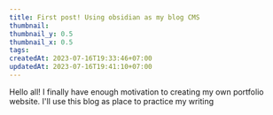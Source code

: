 ```yaml
---
title: First post! Using obsidian as my blog CMS
thumbnail: 
thumbnail_y: 0.5
thumbnail_x: 0.5
tags: 
createdAt: 2023-07-16T19:33:46+07:00
updatedAt: 2023-07-16T19:41:10+07:00
---
```

Hello all! I finally have enough motivation to creating my own portfolio website. I'll use this blog as place to practice my writing